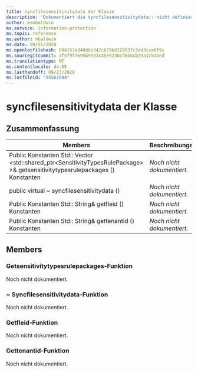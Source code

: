 ```yaml
---
title: syncfilesensitivitydata der Klasse
description: 'Dokumentiert die syncfilesensitivitydata:: nicht definierte Klasse des Microsoft Information Protection (MIP) SDK.'
author: msmbaldwin
ms.service: information-protection
ms.topic: reference
ms.author: mbaldwin
ms.date: 09/21/2020
ms.openlocfilehash: 694153a348d8c342c679b8229937c3ad3cce6f9c
ms.sourcegitcommit: 3f5f9f7695b9ed3c45e9230cd8b8cb39a1c5a5ed
ms.translationtype: MT
ms.contentlocale: de-DE
ms.lasthandoff: 09/23/2020
ms.locfileid: "95567044"
---
```

# <a name="class-syncfilesensitivitydata"></a>syncfilesensitivitydata der Klasse 
  
## <a name="summary"></a>Zusammenfassung
 Members                        | Beschreibungen                                
--------------------------------|---------------------------------------------
Public Konstanten Std:: Vector \<std::shared_ptr\<SensitivityTypesRulePackage\> \>& getsensitivitytypesrulepackages () Konstanten  | _Noch nicht dokumentiert._
public virtual ~ syncfilesensitivitydata ()  | _Noch nicht dokumentiert._
Public Konstanten Std:: String& getfleid () Konstanten  | _Noch nicht dokumentiert._
Public Konstanten Std:: String& gettenantid () Konstanten  | _Noch nicht dokumentiert._
  
## <a name="members"></a>Members
  
### <a name="getsensitivitytypesrulepackages-function"></a>Getsensitivitytypesrulepackages-Funktion
Noch nicht dokumentiert.

  
### <a name="syncfilesensitivitydata-function"></a>~ Syncfilesensitivitydata-Funktion
Noch nicht dokumentiert.

  
### <a name="getfileid-function"></a>Getfleid-Funktion
Noch nicht dokumentiert.

  
### <a name="gettenantid-function"></a>Gettenantid-Funktion
Noch nicht dokumentiert.
